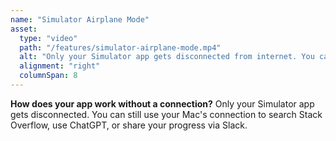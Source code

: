 ```yaml
---
name: "Simulator Airplane Mode"
asset:
  type: "video"
  path: "/features/simulator-airplane-mode.mp4"
  alt: "Only your Simulator app gets disconnected from internet. You can still use your Mac's connection to search Stack Overflow or share your progress via Slack."
  alignment: "right"
  columnSpan: 8
---
```


**How does your app work without a connection?**
Only your Simulator app gets disconnected. You can still use your Mac's connection to search Stack Overflow, use ChatGPT, or share your progress via Slack.
